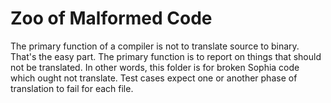 # Zoo of Malformed Code

The primary function of a compiler is not to translate source to binary.
That's the easy part.
The primary function is to report on things that should not be translated.
In other words, this folder is for broken Sophia code which ought not translate.
Test cases expect one or another phase of translation to fail for each file.

